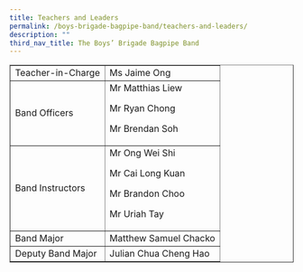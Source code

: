 ```yaml
---
title: Teachers and Leaders
permalink: /boys-brigade-bagpipe-band/teachers-and-leaders/
description: ""
third_nav_title: The Boys’ Brigade Bagpipe Band
---
```

<table width="100%" border="1"><tbody><tr><td>Teacher-in-Charge</td><td>Ms Jaime Ong</td></tr><tr><td>Band Officers</td><td>Mr Matthias Liew<p></p><p>Mr Ryan Chong</p><p>Mr Brendan Soh</p></td></tr><tr><td>Band Instructors</td><td>Mr Ong Wei Shi<p></p><p>Mr Cai Long Kuan</p><p>Mr Brandon Choo</p><p>Mr Uriah Tay</p></td></tr><tr><td>Band Major</td><td>Matthew Samuel Chacko</td></tr><tr><td>Deputy Band Major</td><td>Julian Chua Cheng Hao</td></tr></tbody></table>
